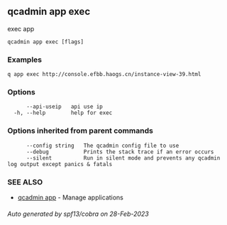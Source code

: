## qcadmin app exec

exec app

```
qcadmin app exec [flags]
```

### Examples

```
q app exec http://console.efbb.haogs.cn/instance-view-39.html
```

### Options

```
      --api-useip   api use ip
  -h, --help        help for exec
```

### Options inherited from parent commands

```
      --config string   The qcadmin config file to use
      --debug           Prints the stack trace if an error occurs
      --silent          Run in silent mode and prevents any qcadmin log output except panics & fatals
```

### SEE ALSO

* [qcadmin app](qcadmin_app.md)	 - Manage applications

###### Auto generated by spf13/cobra on 28-Feb-2023
